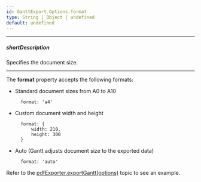 ```yaml
---
id: GanttExport.Options.format
type: String | Object | undefined
default: undefined
---
```

---
##### shortDescription
Specifies the document size.

---

The **format** property accepts the following formats: 

- Standard document sizes from A0 to A10

        format: 'a4'

- Custom document width and height

        format: {
            width: 210,
            height: 300
        }

- Auto (Gantt adjusts document size to the exported data) 

        format: 'auto'

Refer to the [pdfExporter.exportGantt(options)](/api-reference/50%20Common/utils/pdfExporter/exportGantt(options).md '/Documentation/ApiReference/Common/Utils/pdfExporter/#exportGanttoptions') topic to see an example.